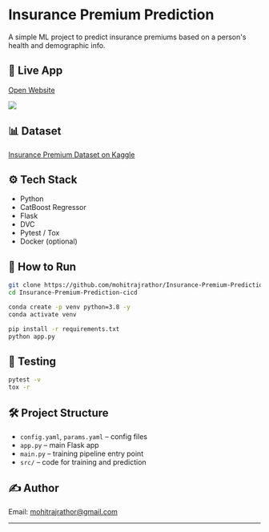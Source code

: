 # Insurance Premium Prediction

A simple ML project to predict insurance premiums based on a person's health and demographic info.

## 🔗 Live App

[Open Website](https://insurance-premium-price-prediction.onrender.com/)

![](https://github.com/mohitrajrathor/Insurance-Premium-Prediction-cicd/blob/main/static/img/Insurance%20Premium%20Prediction.gif)

## 📊 Dataset

[Insurance Premium Dataset on Kaggle](https://www.kaggle.com/noordeen/insurance-premium-prediction)

## ⚙️ Tech Stack

- Python
- CatBoost Regressor
- Flask
- DVC
- Pytest / Tox
- Docker (optional)

## 🚀 How to Run

```bash
git clone https://github.com/mohitrajrathor/Insurance-Premium-Prediction-cicd.git
cd Insurance-Premium-Prediction-cicd

conda create -p venv python=3.8 -y
conda activate venv

pip install -r requirements.txt
python app.py
```

## 🧪 Testing

```bash
pytest -v
tox -r
```

## 🛠 Project Structure

* `config.yaml`, `params.yaml` – config files
* `app.py` – main Flask app
* `main.py` – training pipeline entry point
* `src/` – code for training and prediction

## ✍️ Author

Email: [mohitrajrathor@gmail.com](mailto:mohitrajrathor@gmail.com)

---
